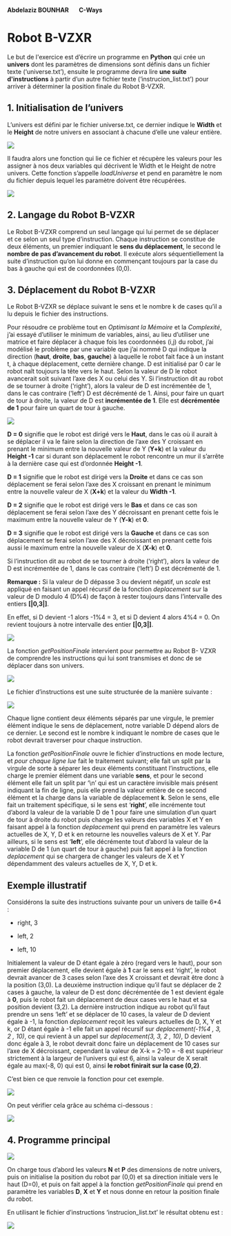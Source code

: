 **Abdelaziz BOUNHAR** &nbsp;&nbsp;&nbsp;&nbsp;&nbsp;**C-Ways**

# Robot B-VZXR #


Le but de l'exercice est d’écrire un programme en **Python** qui crée un 
**univers** dont les paramètres de dimensions sont définis dans un fichier 
texte (‘universe.txt’), ensuite le programme devra lire **une suite d'instructions** 
à partir d’un autre fichier texte (‘instrucion_list.txt’) pour arriver 
à déterminer la position finale du Robot B-VZXR.



## 1. Initialisation de l’univers ##


L’univers est défini par le fichier universe.txt, ce dernier indique le
**Width** et le **Height** de notre univers en associant à chacune 
d’elle une valeur entière.

![](media/universe.png)

Il faudra alors une fonction qui lie ce fichier et récupère les valeurs pour les
assigner à nos deux variables qui décrivent le Width et le Height de notre 
univers. Cette fonction s’appelle *loadUniverse* et pend en paramètre le nom du
fichier depuis lequel les paramètre doivent être récupérées.

![](media/loadUniverse.png)

## 2. Langage du Robot B-VZXR ##

Le Robot B-VZXR comprend un seul langage qui lui permet de se déplacer et ce 
selon un seul type d’instruction. Chaque instruction se constitue de deux 
éléments, un premier indiquant le **sens du déplacement**, le second le **nombre de pas d’avancement du robot**. 
Il exécute alors séquentiellement la suite d’instruction qu’on lui donne en 
commençant toujours par la case du bas à gauche qui est de coordonnées (0,0).

## 3. Déplacement du Robot B-VZXR ##

Le Robot B-VZXR se déplace suivant le sens et le nombre k de cases qu’il a lu
depuis le fichier des instructions. 

Pour résoudre ce problème tout en *Optimisant la Mémoire* et la *Complexité*, 
j’ai essayé d’utiliser le minimum de variables, ainsi, au lieu d’utiliser une 
matrice et faire déplacer à chaque fois les coordonnées (i,j) du robot, 
j’ai modélisé le problème par une variable que j’ai nommé D qui indique la 
direction (**haut**, **droite**, **bas**, **gauche**) à laquelle le robot fait
face à un instant t, à chaque déplacement, cette dernière change.
D est initialisé par 0 car le robot naît toujours la tête vers le haut.
Selon la valeur de D le robot avancerait soit suivant l’axe des X ou celui des Y. 
Si l’instruction dit au robot de se tourner à droite (‘right’), alors la valeur 
de D est incrémentée de 1, dans le cas contraire (‘left’) D est décrémenté de 1. 
Ainsi, pour faire un quart de tour à droite, la valeur de D est **incrémentée de 1**. 
Elle est **décrémentée de 1** pour faire un quart de tour à gauche.


![](media/modelisation.png)

**D = 0** signifie que le robot est dirigé vers le **Haut**, dans le cas où il aurait 
à se déplacer il va le faire selon la direction de l’axe des Y croissant en prenant 
le minimum entre la nouvelle valeur de Y (**Y+k**) et la valeur du **Height -1** car si 
durant son déplacement le robot rencontre un mur il s’arrête à la dernière case 
qui est d’ordonnée **Height -1**.

**D = 1** signifie que le robot est dirigé vers la **Droite** et dans ce cas son
déplacement se ferai selon l’axe des X croissant en prenant le minimum entre la
nouvelle valeur de X (**X+k**) et la valeur du **Width -1**.

**D = 2** signifie que le robot est dirigé vers le **Bas** et dans ce cas son
déplacement se ferai selon l’axe des Y décroissant en prenant cette fois le
maximum entre la nouvelle valeur de Y (**Y-k**) et **0**.

**D = 3** signifie que le robot est dirigé vers la **Gauche** et dans ce cas son
déplacement se ferai selon l’axe des X décroissant en prenant cette fois aussi
le maximum entre la nouvelle valeur de X (**X-k**) et **0**.

Si l’instruction dit au robot de se tourner à droite (‘right’), alors la valeur
de D est incrémentée de 1, dans le cas contraire (‘left’) D est décrémenté de 1.

**Remarque :** Si la valeur de D dépasse 3 ou devient négatif, un *scale* est
appliqué en faisant un appel récursif de la fonction *deplacement* sur la valeur
de D modulo 4 (D%4) de façon à rester toujours dans l’intervalle des entiers
**[\|0,3­­\|]**.

En effet, si D devient -1 alors -1%4 = 3, et si D devient 4 alors 4%4 = 0. On
revient toujours à notre intervalle des entier **[\|0,3­­\|]**.

![](media/deplacement.png)

La fonction *getPositionFinale* intervient pour permettre au Robot B- VZXR de
comprendre les instructions qui lui sont transmises et donc de se déplacer dans
son univers.

![](media/getPositionFinale.png)

Le fichier d’instructions est une suite structurée de la manière suivante :

![](media/instructions.png)


Chaque ligne contient deux éléments séparés par une virgule, le premier élément 
indique le sens de déplacement, notre variable D dépend alors de ce dernier. 
Le second est le nombre k indiquant le nombre de cases que le robot devrait 
traverser pour chaque instruction.

La fonction *getPositionFinale* ouvre le fichier d’instructions en mode lecture, 
et *pour chaque ligne lue* fait le traitement suivant; elle fait un split par la 
virgule de sorte à séparer les deux éléments constituant l’instructions, elle 
charge le premier élément dans une variable **sens**, et pour le second élément elle 
fait un split par ‘\n’ qui est un caractère invisible mais présent indiquant la 
fin de ligne, puis elle prend la valeur entière de ce second élément et la charge 
dans la variable de déplacement **k**. Selon le sens, elle fait un traitement spécifique, 
si le sens est ‘**right**’, elle incrémente tout d’abord la valeur de la variable D de 1 pour 
faire une simulation d’un quart de tour à droite du robot puis change les valeurs des 
variables X et Y en faisant appel à la fonction *deplacement* qui prend en paramètre les 
valeurs actuelles de X, Y, D et k en retourne les nouvelles valeurs de X et Y. 
Par ailleurs, si le sens est ‘**left**’, elle décrémente tout d’abord la valeur de 
la variable D de 1 (un quart de tour à gauche) puis fait appel à la fonction 
*deplacement* qui se chargera de changer les valeurs de X et Y dépendamment des 
valeurs actuelles de X, Y, D et k.


## Exemple illustratif

Considérons la suite des instructions suivante pour un univers de taille 6\*4 :

-   right, 3

-   left, 2

-   left, 10

Initialement la valeur de D étant égale à zéro (regard vers le haut), pour son 
premier déplacement, elle devient égale à **1** car le sens est ‘right’, le robot 
devrait avancer de 3 cases selon l’axe des X croissant et devrait être donc à 
la position (3,0). La deuxième instruction indique qu’il faut se déplacer de 2 
cases à gauche, la valeur de D est donc décrémentée de 1 est devient égale à **0**, 
puis le robot fait un déplacement de deux cases vers le haut et sa position 
devient (3,2). La dernière instruction indique au robot qu’il faut prendre un 
sens ‘left’ et se déplacer de 10 cases, la valeur de D devient égale à -1, la 
fonction *deplacement* reçoit les valeurs actuelles de D, X, Y et k, or D étant 
égale à -1 elle fait un appel récursif sur *deplacement(-1%4 , 3, 2 , 10)*, ce 
qui revient à un appel sur *deplacement(3, 3, 2 , 10)*, D devient donc égale à 3, 
le robot devrait donc faire un déplacement de 10 cases sur l’axe de X décroissant, 
cependant la valeur de X-k = 2-10 = -8 est supérieur strictement à la largeur de 
l’univers qui est 6, ainsi la valeur de X serait égale au max(-8,  0) qui est 0, 
ainsi **le robot finirait sur la case (0,2)**.

C’est bien ce que renvoie la fonction pour cet exemple.


![](media/exemple.png)

On peut vérifier cela grâce au schéma ci-dessous :

![](media/exempleIllustratif.png)

## 4. Programme principal ##

![](media/main.png)

On charge tous d’abord les valeurs **N** et **P** des dimensions de notre univers, puis on 
initialise la position du robot par (0,0) et sa direction initiale vers le haut (D=0), 
et puis on fait appel à la fonction *getPositionFinale* qui prend en paramètre les variables 
**D**, **X** et **Y** et nous donne en retour la position finale du robot.

En utilisant le fichier d’instructions ‘instrucion_list.txt’ le résultat obtenu est :


![](media/instrucion_list.png)
